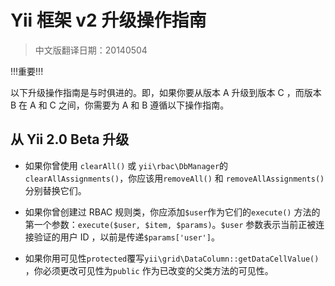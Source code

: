  Yii 框架 v2 升级操作指南
===========================================
> 中文版翻译日期：20140504

!!!重要!!!

以下升级操作指南是与时俱进的。即，如果你要从版本 A 升级到版本 C ，而版本 B 在 A 和 C 之间，你需要为 A 和 B 遵循以下操作指南。

从 Yii 2.0 Beta 升级
-------------------------

* 如果你曾使用 `clearAll()` 或 `yii\rbac\DbManager`的`clearAllAssignments()`，你应该用`removeAll()` 和 `removeAllAssignments()`分别替换它们。

* 如果你曾创建过 RBAC 规则类，你应添加`$user`作为它们的`execute()` 方法的第一个参数：`execute($user, $item, $params)`。`$user` 参数表示当前正被连接验证的用户 ID ，以前是传递`$params['user']`。

* 如果你用可见性`protected`覆写`yii\grid\DataColumn::getDataCellValue()` ，你必须更改可见性为`public` 作为已改变的父类方法的可见性。
